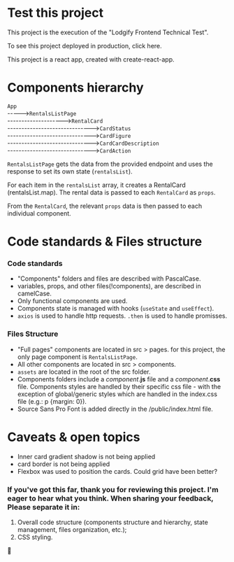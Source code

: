 # Test this project

This project is the execution of the "Lodgify Frontend Technical Test". 

To see this project deployed in production, click here.

This project is a react app, created with create-react-app. 


# Components hierarchy

`App`   
----->`RentalsListPage`   
-------------------->`RentalCard`  
------------------------------>`CardStatus`  
------------------------------>`CardFigure`  
------------------------------>`CardCardDescription`  
------------------------------>`CardAction`  

`RentalsListPage` gets the data from the provided endpoint and uses the response to set its own state (`rentalsList`). 

For each item in the `rentalsList` array, it creates a RentalCard (rentalsList.map). The rental data is passed to each `RentalCard` as `props`. 

From the `RentalCard`, the relevant `props` data is then passed to each individual component. 


# Code standards & Files structure

### Code standards
 - "Components" folders and files are described with PascalCase. 
 - variables, props, and other files(!components), are described in camelCase.
 - Only functional components are used.
 - Components state is managed with hooks (`useState` and `useEffect`).
 - `axios` is used to handle http requests. `.then` is used to handle promisses. 

### Files Structure
 - "Full pages" components are located in src > pages. for this project, the only page component is `RentalsListPage`. 
 - All other components are located in src > components. 
 - `assets` are located in the root of the src folder. 
 - Components folders include a *component*.**js** file and a *component*.**css** file. Components styles are handled by their specific css file - with the exception of global/generic styles which are handled in the index.css file (e.g.: p {margin: 0}). 
 - Source Sans Pro Font is added directly in the /public/index.html file. 


# Caveats & open topics

- Inner card gradient shadow is not being applied
- card border is not being applied 
- Flexbox was used to position the cards. Could grid have been better?  


### If you've got this far, thank you for reviewing this project. I'm eager to hear what you think. When sharing your feedback, Please separate it in: 
1. Overall code structure (components structure and hierarchy, state management, files organization, etc.);
2. CSS styling. 

💙



